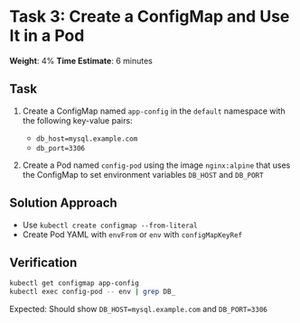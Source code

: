 # Task 3: Create a ConfigMap and Use It in a Pod

**Weight**: 4%
**Time Estimate**: 6 minutes

## Task

1. Create a ConfigMap named `app-config` in the `default` namespace with the following key-value pairs:
   - `db_host=mysql.example.com`
   - `db_port=3306`

2. Create a Pod named `config-pod` using the image `nginx:alpine` that uses the ConfigMap to set environment variables `DB_HOST` and `DB_PORT`

## Solution Approach

- Use `kubectl create configmap --from-literal`
- Create Pod YAML with `envFrom` or `env` with `configMapKeyRef`

## Verification

```bash
kubectl get configmap app-config
kubectl exec config-pod -- env | grep DB_
```

Expected: Should show `DB_HOST=mysql.example.com` and `DB_PORT=3306`
